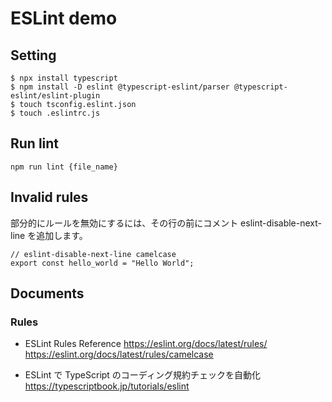 # ESLint demo

## Setting

```
$ npx install typescript
$ npm install -D eslint @typescript-eslint/parser @typescript-eslint/eslint-plugin
$ touch tsconfig.eslint.json
$ touch .eslintrc.js
```

## Run lint

```
npm run lint {file_name}
```

## Invalid rules

部分的にルールを無効にするには、その行の前にコメント eslint-disable-next-line を追加します。

```
// eslint-disable-next-line camelcase
export const hello_world = "Hello World";
```

## Documents

### Rules

- ESLint Rules Reference
  https://eslint.org/docs/latest/rules/
  https://eslint.org/docs/latest/rules/camelcase

- ESLint で TypeScript のコーディング規約チェックを自動化
  https://typescriptbook.jp/tutorials/eslint
